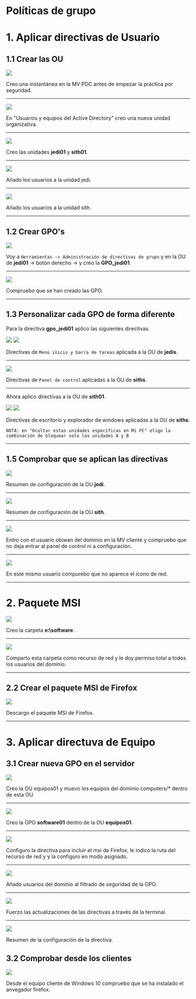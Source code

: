 # Políticas de grupo

# 1. Aplicar directivas de Usuario

## 1.1 Crear las OU

![](img/01.png)

Creo una instantánea en la MV PDC antes de empezar la práctica por seguridad.

---

![](img/02.png)

En "Usuarios y equipos del Active Directory" creo una nueva unidad organizativa.

---

![](img/03.png)

Creo las unidades **jedi01** y **sith01**.

---

![](img/04.png)

Añado los usuarios a la unidad jedi.

---

![](img/05.png)

Añado los usuarios a la unidad sith.

---

## 1.2 Crear GPO's

![](img/06.png)

Voy a `Herramientas -> Administración de directivas de grupo` y en la OU de **jedi01** -> botón derecho -> y creo la **GPO_jedi01**.

---

![](img/07.png)

Compruebo que se han creado las GPO.

---

## 1.3 Personalizar cada GPO de forma diferente

Para la directiva **gpo_jedi01** aplico las siguientes directivas.

![](img/08.png) ![](img/09.png)

Directivas de `Menú inicio y barra de tareas` aplicada a la OU de **jedis**.

---

![](img/10.png)

Directivas de `Panel de control` aplicadas a la OU de **siths**.

---

Ahora aplico directivas a la OU de **sith01**.

![](img/11.png) ![](img/12.png)

Directivas de escritorio y explorador de windows aplicadas a la OU de **siths**.

`NOTA: en "Ocultar estas unidades específicas en Mi PC" eligo la combinación de bloquear solo las unidades A y B`

---

## 1.5 Comprobar que se aplican las directivas

![](img/13.png)

Resumen de configuración de la OU **jedi**.

---

![](img/14.png)

Resumen de configuración de la OU **sith**.

---

![](img/15.png)

Entro con el usuario obiwan del dominio en la MV cliente y compruebo que no deja entrar al panel de control ni a configuración.

---

![](img/16.png)

En este mismo usuario compurebo que no aparece el icono de red.

---

# 2. Paquete MSI

![](img/17.png)

Creo la carpeta **e:\software**.

---

![](img/18.png)

Comparto esta carpeta como recurso de red y le doy permiso total a todos los usuarios del dominio.

---

## 2.2 Crear el paquete MSI de Firefox

![](img/19.png)

Descargo el paquete MSI de Firefox.

---

# 3. Aplicar directuva de Equipo

## 3.1 Crear nueva GPO en el servidor

![](img/20.png)

Creo la OU equipos01 y muevo los equipos del dominio computers/* dentro de esta OU.

---

![](img/21.png)

Creo la GPO **software01** dentro de la OU **equipos01**.

---

![](img/22.png)

Configuro la directiva para incluir el msi de Firefox, le indico la ruta del recurso de red y y la configuro en modo asignado.

---

![](img/23.png)

Añado usuarios del dominio al filtrado de seguridad de la GPO.

---

![](img/24.png)

Fuerzo las actualizaciones de las directivas a través de la terminal.

---

![](img/25.png)

Resumen de la configuración de la directiva.

## 3.2 Comprobar desde los clientes

![](img/26.png)

Desde el equipo cliente de Windows 10 compruebo que se ha instalado el anvegador firefox.